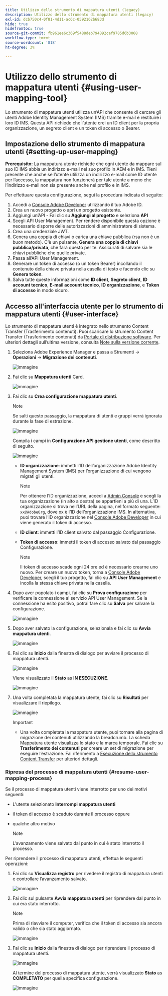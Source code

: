 ```yaml
---
title: Utilizzo dello strumento di mappatura utenti (legacy)
description: Utilizzo dello strumento di mappatura utenti (legacy)
exl-id: dcb750c4-0f81-4d11-ac6c-0592162b683d
hide: true
hidefromtoc: true
source-git-commit: fb961ee6c369f5488deb794892caf9785d6b3068
workflow-type: tm+mt
source-wordcount: '818'
ht-degree: 3%

---
```


# Utilizzo dello strumento di mappatura utenti {#using-user-mapping-tool}

Lo strumento di mappatura utenti utilizza un’API che consente di cercare gli utenti Adobe Identity Management System (IMS) tramite e-mail e restituire i loro ID IMS. Questa API richiede che l’utente crei un ID client per la propria organizzazione, un segreto client e un token di accesso o Bearer.

## Impostazione dello strumento di mappatura utenti {#setting-up-user-mapping}

**Prerequisito:** La mappatura utente richiede che ogni utente da mappare sul suo ID IMS abbia un indirizzo e-mail nel suo profilo in AEM e in IMS.  Tieni presente che anche se l’utente utilizza un indirizzo e-mail come ID utente per l’accesso, la mappatura non funzionerà per tale utente a meno che l’indirizzo e-mail non sia presente anche nel profilo e in IMS.

Per effettuare questa configurazione, segui la procedura indicata di seguito:

1. Accedi a [Console Adobe Developer](https://console.adobe.io) utilizzando il tuo Adobe ID.
1. Crea un nuovo progetto o apri un progetto esistente.
1. Aggiungi un’API - Fai clic su **Aggiungi al progetto** e seleziona **API**
1. Scegli API User Management.  Per rendere disponibile questa opzione è necessario disporre delle autorizzazioni di amministratore di sistema.
1. Crea una credenziale JWT.
1. Genera una coppia di chiavi o carica una chiave pubblica (rsa non è un buon metodo).  C&#39;è un pulsante, **Genera una coppia di chiavi pubblica/privata**, che farà questo per te.  Assicurati di salvare sia le chiavi pubbliche che quelle private.
1. Passa all’API User Management.
1. Generare un token di accesso (o un token Bearer) incollando il contenuto della chiave privata nella casella di testo e facendo clic su **Genera token**.
1. Salva tutte queste informazioni come **ID client**, **Segreto client**, **ID account tecnico**, **E-mail account tecnico**, **ID organizzazione**, e **Token di accesso** in modo sicuro.

## Accesso all&#39;interfaccia utente per lo strumento di mappatura utenti {#user-interface}

Lo strumento di mappatura utenti è integrato nello strumento Content Transfer (Trasferimento contenuti). Puoi scaricare lo strumento Content Transfer (Trasferimento contenuti) da [Portale di distribuzione software](https://experience.adobe.com/#/downloads/content/software-distribution/it/aemcloud.html). Per ulteriori dettagli sull’ultima versione, consulta [Note sulla versione corrente](/help/release-notes/release-notes-cloud/release-notes-current.md).

1. Seleziona Adobe Experience Manager e passa a Strumenti -> **Operazioni** -> **Migrazione dei contenuti**.

   ![immagine](/help/journey-migration/content-transfer-tool/assets-user-mapping/user-mapping-access1.png)

1. Fai clic su **Mappatura utenti** Card.

   ![immagine](/help/journey-migration/content-transfer-tool/assets-user-mapping/user-mapping-access2.png)

1. Fai clic su **Crea configurazione mappatura utenti**.

   >[!NOTE]
   >Se salti questo passaggio, la mappatura di utenti e gruppi verrà ignorata durante la fase di estrazione.

   ![immagine](/help/journey-migration/content-transfer-tool/assets-user-mapping/user-mapping-access5.png)

   Compila i campi in **Configurazione API gestione utenti**, come descritto di seguito.

   ![immagine](/help/journey-migration/content-transfer-tool/assets-user-mapping/user-mapping-access3.png)


   * **ID organizzazione**: immetti l’ID dell’organizzazione Adobe Identity Management System (IMS) per l’organizzazione di cui vengono migrati gli utenti.

      >[!NOTE]
      >Per ottenere l’ID organizzazione, accedi a [Admin Console](https://adminconsole.adobe.com/) e scegli la tua organizzazione (in alto a destra) se appartieni a più di una. L’ID organizzazione si trova nell’URL della pagina, nel formato seguente: `xx@AdobeOrg`, dove xx è l’ID dell’organizzazione IMS.  In alternativa, puoi trovare l’ID organizzazione nel [Console Adobe Developer](https://console.adobe.io) in cui viene generato il token di accesso.

   * **ID client**: immetti l’ID client salvato dal passaggio Configurazione.

   * **Token di accesso**: immetti il token di accesso salvato dal passaggio Configurazione.

      >[!NOTE]
      >Il token di accesso scade ogni 24 ore ed è necessario crearne uno nuovo. Per creare un nuovo token, torna a [Console Adobe Developer](https://console.adobe.io), scegli il tuo progetto, fai clic su **API User Management** e incolla la stessa chiave privata nella casella.

1. Dopo aver popolato i campi, fai clic su **Prova configurazione** per verificare la connessione al servizio API User Management. Se la connessione ha esito positivo, potrai fare clic su **Salva** per salvare la configurazione.

   ![immagine](/help/journey-migration/content-transfer-tool/assets-user-mapping/user-mapping-access4.png)

1. Dopo aver salvato la configurazione, selezionala e fai clic su **Avvia mappatura utenti**.

   ![immagine](/help/journey-migration/content-transfer-tool/assets-user-mapping/user-mapping-landing4.png)

1. Fai clic su **Inizio** dalla finestra di dialogo per avviare il processo di mappatura utenti.

   ![immagine](/help/journey-migration/content-transfer-tool/assets-user-mapping/resume-user-mapping3.png)

   Viene visualizzato il **Stato** as **IN ESECUZIONE**.

   ![immagine](/help/journey-migration/content-transfer-tool/assets-user-mapping/user-mapping-start1.png)


1. Una volta completata la mappatura utente, fai clic su **Risultati** per visualizzare il riepilogo.

   ![immagine](/help/journey-migration/content-transfer-tool/assets-user-mapping/user-mapping-landing5.png)

   >[!IMPORTANT]
   >* Una volta completata la mappatura utente, puoi tornare alla pagina di migrazione dei contenuti utilizzando la breadcrumb. La scheda Mappatura utente visualizza lo stato e la marca temporale. Fai clic su **Trasferimento dei contenuti** per creare un set di migrazione per eseguire l’estrazione. Fai riferimento a [Esecuzione dello strumento Content Transfer](https://experienceleague.adobe.com/docs/experience-manager-cloud-service/moving/cloud-migration/content-transfer-tool/using-content-transfer-tool.html?lang=en#running-tool) per ulteriori dettagli.


### Ripresa del processo di mappatura utenti {#resume-user-mapping-process}

Se il processo di mappatura utenti viene interrotto per uno dei motivi seguenti:

* L&#39;utente selezionato **Interrompi mappatura utenti**
* il token di accesso è scaduto durante il processo oppure
* qualche altro motivo

   >[!NOTE]
   >L’avanzamento viene salvato dal punto in cui è stato interrotto il processo.

Per riprendere il processo di mappatura utenti, effettua le seguenti operazioni:

1. Fai clic su **Visualizza registro** per rivedere il registro di mappatura utenti e controllare l’avanzamento salvato.

   ![immagine](/help/journey-migration/content-transfer-tool/assets-user-mapping/resume-user-mapping1.png)

1. Fai clic sul pulsante **Avvia mappatura utenti** per riprendere dal punto in cui era stato interrotto.

   >[!NOTE]
   >Prima di riavviare il computer, verifica che il token di accesso sia ancora valido o che sia stato aggiornato.

   ![immagine](/help/journey-migration/content-transfer-tool/assets-user-mapping/resume-user-mapping2.png)

1. Fai clic su **Inizio** dalla finestra di dialogo per riprendere il processo di mappatura utenti.

   ![immagine](/help/journey-migration/content-transfer-tool/assets-user-mapping/resume-user-mapping3.png)

   Al termine del processo di mappatura utente, verrà visualizzato **Stato** as **COMPLETATO** per quella specifica configurazione.

   ![immagine](/help/journey-migration/content-transfer-tool/assets-user-mapping/resume-user-mapping4.png)
